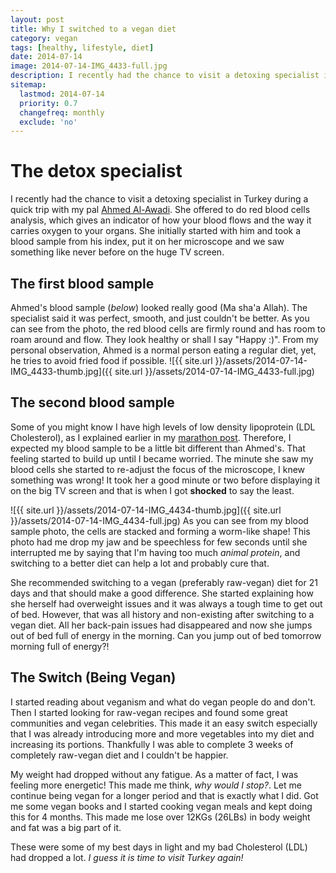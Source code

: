```yaml
---
layout: post
title: Why I switched to a vegan diet
category: vegan
tags: [healthy, lifestyle, diet]
date: 2014-07-14
image: 2014-07-14-IMG_4433-full.jpg
description: I recently had the chance to visit a detoxing specialist in Turkey during a quick trip with my pal Ahmed Al-Awadi. She offered to do red blood cells analysis, which gives an indicator of how your blood flows and the way it carries oxygen to your organs. She initially started with him and took a blood sample from his index, put it on her microscope and we saw something like never before on the huge TV screen.
sitemap:
  lastmod: 2014-07-14
  priority: 0.7
  changefreq: monthly
  exclude: 'no'
---
```


# The detox specialist
I recently had the chance to visit a detoxing specialist in Turkey during a quick trip with my pal [Ahmed Al-Awadi](http://www.instagram.com/ahmed_awadi). She offered to do red blood cells analysis, which gives an indicator of how your blood flows and the way it carries oxygen to your organs. She initially started with him and took a blood sample from his index, put it on her microscope and we saw something like never before on the huge TV screen.

## The first blood sample
Ahmed's blood sample (*below*) looked really good (Ma sha'a Allah). The specialist said it was perfect, smooth, and just couldn't be better. As you can see from the photo, the red blood cells are firmly round and has room to roam around and flow. They look healthy or shall I say "Happy :)". From my personal observation, Ahmed is a normal person eating a regular diet, yet, he tries to avoid fried food if possible.
![{{ site.url }}/assets/2014-07-14-IMG_4433-thumb.jpg]({{ site.url }}/assets/2014-07-14-IMG_4433-full.jpg)

<!--break-->
 
## The second blood sample
Some of you might know I have high levels of low density lipoprotein (LDL Cholesterol), as I explained earlier in my [marathon post](/running/2013/04/30/running-a-marathon-for-the-first-time.html). Therefore, I expected my blood sample to be a little bit different than Ahmed's. That feeling started to build up until I became worried. The minute she saw my blood cells she started to re-adjust the focus of the microscope, I knew something was wrong! It took her a good minute or two before displaying it on the big TV screen and that is when I got **shocked** to say the least.

![{{ site.url }}/assets/2014-07-14-IMG_4434-thumb.jpg]({{ site.url }}/assets/2014-07-14-IMG_4434-full.jpg)
As you can see from my blood sample photo, the cells are stacked and forming a worm-like shape! This photo had me drop my jaw and be speechless for few seconds until she interrupted me by saying that I'm having too much *animal protein*, and switching to a better diet can help a lot and probably cure that.

She recommended switching to a vegan (preferably raw-vegan) diet for 21 days and that should make a good difference. She started explaining how she herself had overweight issues and it was always a tough time to get out of bed. However, that was all history and non-existing after switching to a vegan diet. All her back-pain issues had disappeared and now she jumps out of bed full of energy in the morning. Can you jump out of bed tomorrow morning full of energy?!

## The Switch (Being Vegan)

I started reading about veganism and what do vegan people do and don't. Then I started looking for raw-vegan recipes and found some great communities and vegan celebrities. This made it an easy switch especially that I was already introducing more and more vegetables into my diet and increasing its portions. Thankfully I was able to complete 3 weeks of completely raw-vegan diet and I couldn't be happier.

My weight had dropped without any fatigue. As a matter of fact, I was feeling more energetic! This made me think, *why would I stop?*. Let me continue being vegan for a longer period and that is exactly what I did. Got me some vegan books and I started cooking vegan meals and kept doing this for 4 months. This made me lose over 12KGs (26LBs) in body weight and fat was a big part of it.

These were some of my best days in light and my bad Cholesterol (LDL) had dropped a lot. *I guess it is time to visit Turkey again!*